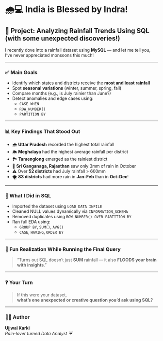# 🌧️💻 India is Blessed by Indra!

## 📁 Project: Analyzing Rainfall Trends Using SQL (with some unexpected discoveries!)

I recently dove into a rainfall dataset using **MySQL** — and let me tell you, I’ve never appreciated monsoons this much!

---

### ✅ Main Goals

- Identify which states and districts receive the **most and least rainfall**
- Spot **seasonal variations** (winter, summer, spring, fall)
- Compare months (e.g., is July rainier than June?)
- Detect anomalies and edge cases using:
  - `CASE WHEN`
  - `ROW_NUMBER()`
  - `PARTITION BY`

---

### 📊 Key Findings That Stood Out

- 🌧️ **Uttar Pradesh** recorded the highest total rainfall  
- 🌦️ **Meghalaya** had the highest average rainfall per district  
- 🏞️ **Tamenglong** emerged as the rainiest district  
- 🌵 **Sri Ganganaga, Rajasthan** saw only 3mm of rain in October  
- ⚠️ Over **52 districts** had July rainfall > 600mm  
- 🌪️ **83 districts** had more rain in **Jan–Feb** than in **Oct–Dec**!

---

### 🧹 What I Did in SQL

- Imported the dataset using `LOAD DATA INFILE`
- Cleaned NULL values dynamically via `INFORMATION_SCHEMA`
- Removed duplicates using `ROW_NUMBER() OVER PARTITION BY`
- Ran full EDA using:
  - `GROUP BY`, `SUM()`, `AVG()`
  - `CASE`, `HAVING`, `ORDER BY`

---

### 🧠 Fun Realization While Running the Final Query

> “Turns out SQL doesn’t just **SUM** rainfall — it also **FLOODS your brain with insights**.”

---

### ❓ Your Turn

> If this were your dataset,  
> **what’s one unexpected or creative question you’d ask using SQL?**

---

### 👨‍💻 Author

**Ujjwal Karki**  
*Rain-lover turned Data Analyst ☔*
